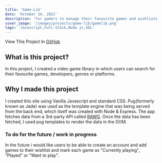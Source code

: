 ```yaml
---
title: 'Game-Lib'
date: 'October 14, 2022'
description: 'For gamers to manage their favourite games and wishlists.'
cover_image: '/images/projects/game-lib/gamelib.png'
tags: 'Javascript,Full-Stack,Node.js,SQL'
---
```

View This Project In [GitHub](https://github.com/DomDevs2000/GameLib)

## What is this project?
In this project, I created a video game library in which users can search for their favourite games, developers, genres
or platforms.

## Why I made this project
 I created this site using Vanilla Javascript and standard CSS. Pug(formerly known as Jade) was used as the template engine that was
 being served from the back end, which itself was created with Node & Express. The app fetches data from a 3rd-party API
 called [RAWG](https://rawg.io/apidocs). Once the data has been fetched, I used pug templates to render the data 
 in the DOM. 

### To do for the future / work in progress
In the future i would like users to be able to create an account and add games to their wishlist and mark each game as
"Currently playing", "Played" or "Want to play".